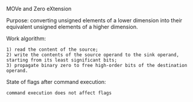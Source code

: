 MOVe and Zero eXtension

Purpose: converting unsigned elements of a lower dimension into their equivalent unsigned elements of a higher dimension.

Work algorithm:

	1) read the content of the source;
	2) write the contents of the source operand to the sink operand, starting from its least significant bits;
	3) propagate binary zero to free high-order bits of the destination operand.

State of flags after command execution:
	
	command execution does not affect flags